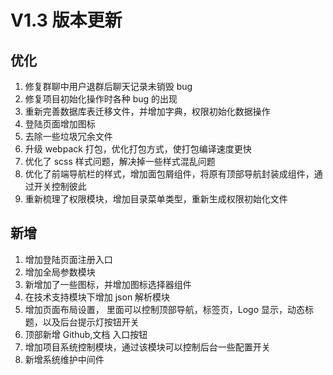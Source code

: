 # V1.3 版本更新

## 优化

1. 修复群聊中用户退群后聊天记录未销毁 bug
2. 修复项目初始化操作时各种 bug 的出现
3. 重新完善数据库表迁移文件，并增加字典，权限初始化数据操作
4. 登陆页面增加图标
5. 去除一些垃圾冗余文件
6. 升级 webpack 打包，优化打包方式，使打包编译速度更快
7. 优化了 scss 样式问题，解决掉一些样式混乱问题
8. 优化了前端导航栏的样式，增加面包屑组件，将原有顶部导航封装成组件，通过开关控制彼此
9. 重新梳理了权限模块，增加目录菜单类型，重新生成权限初始化文件

## 新增

1. 增加登陆页面注册入口
2. 增加全局参数模块
3. 新增加了一些图标，并增加图标选择器组件
4. 在技术支持模块下增加 json 解析模块
5. 增加页面布局设置， 里面可以控制顶部导航，标签页，Logo 显示，动态标题，以及后台提示灯按钮开关
6. 顶部新增 Github,文档 入口按钮
7. 增加项目系统控制模块，通过该模块可以控制后台一些配置开关
8. 新增系统维护中间件

